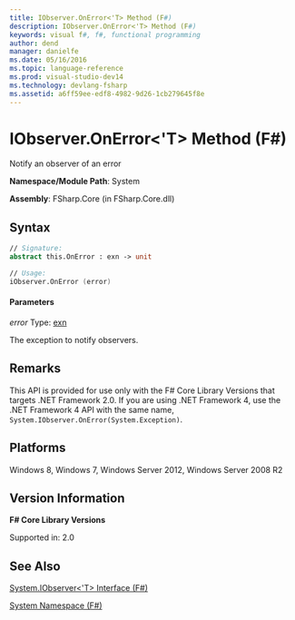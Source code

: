```yaml
---
title: IObserver.OnError<'T> Method (F#)
description: IObserver.OnError<'T> Method (F#)
keywords: visual f#, f#, functional programming
author: dend
manager: danielfe
ms.date: 05/16/2016
ms.topic: language-reference
ms.prod: visual-studio-dev14
ms.technology: devlang-fsharp
ms.assetid: a6ff59ee-edf8-4982-9d26-1cb279645f8e 
---
```


# IObserver.OnError<'T> Method (F#)

Notify an observer of an error

**Namespace/Module Path**: System

**Assembly**: FSharp.Core (in FSharp.Core.dll)


## Syntax

```fsharp
// Signature:
abstract this.OnError : exn -> unit

// Usage:
iObserver.OnError (error)
```

#### Parameters
*error*
Type: [exn](https://msdn.microsoft.com/library/e1569b69-3b30-440b-8c6f-966d1c6a06ab)


The exception to notify observers.

## Remarks
This API is provided for use only with the F# Core Library Versions that targets .NET Framework 2.0. If you are using .NET Framework 4, use the .NET Framework 4 API with the same name, `System.IObserver.OnError(System.Exception)`.


## Platforms
Windows 8, Windows 7, Windows Server 2012, Windows Server 2008 R2


## Version Information
**F# Core Library Versions**

Supported in: 2.0

## See Also
[System.IObserver&#60;'T&#62; Interface &#40;F&#35;&#41;](System.IObserver%5B%27T%5D-Interface-%5BFSharp%5D.md)

[System Namespace &#40;F&#35;&#41;](System-Namespace-%5BFSharp%5D.md)